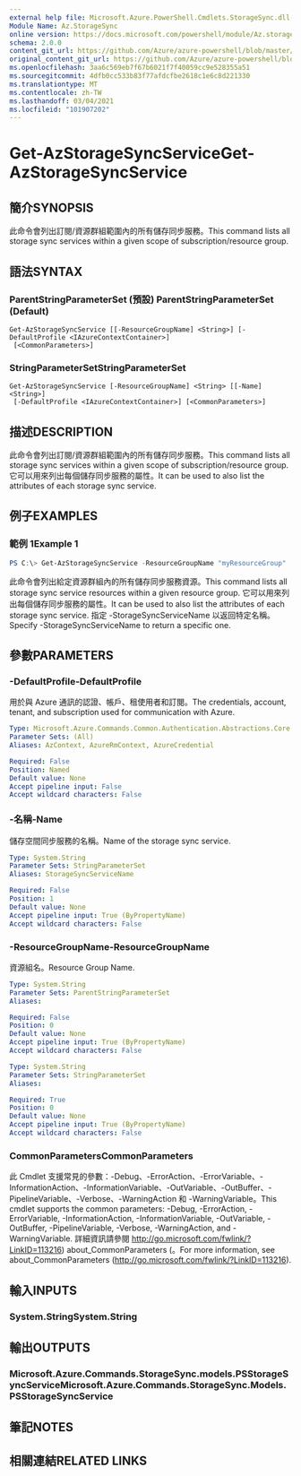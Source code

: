 ```yaml
---
external help file: Microsoft.Azure.PowerShell.Cmdlets.StorageSync.dll-Help.xml
Module Name: Az.StorageSync
online version: https://docs.microsoft.com/powershell/module/Az.storagesync/get-Azstoragesyncservice
schema: 2.0.0
content_git_url: https://github.com/Azure/azure-powershell/blob/master/src/StorageSync/StorageSync/help/Get-AzStorageSyncService.md
original_content_git_url: https://github.com/Azure/azure-powershell/blob/master/src/StorageSync/StorageSync/help/Get-AzStorageSyncService.md
ms.openlocfilehash: 3aa6c569eb7f67b6021f7f40059cc9e528355a51
ms.sourcegitcommit: 4dfb0cc533b83f77afdcfbe2618c1e6c8d221330
ms.translationtype: MT
ms.contentlocale: zh-TW
ms.lasthandoff: 03/04/2021
ms.locfileid: "101907202"
---
```

# <span data-ttu-id="2e312-101">Get-AzStorageSyncService</span><span class="sxs-lookup"><span data-stu-id="2e312-101">Get-AzStorageSyncService</span></span>

## <span data-ttu-id="2e312-102">簡介</span><span class="sxs-lookup"><span data-stu-id="2e312-102">SYNOPSIS</span></span>
<span data-ttu-id="2e312-103">此命令會列出訂閱/資源群組範圍內的所有儲存同步服務。</span><span class="sxs-lookup"><span data-stu-id="2e312-103">This command lists all storage sync services within a given scope of subscription/resource group.</span></span>

## <span data-ttu-id="2e312-104">語法</span><span class="sxs-lookup"><span data-stu-id="2e312-104">SYNTAX</span></span>

### <span data-ttu-id="2e312-105">ParentStringParameterSet (預設) </span><span class="sxs-lookup"><span data-stu-id="2e312-105">ParentStringParameterSet (Default)</span></span>
```
Get-AzStorageSyncService [[-ResourceGroupName] <String>] [-DefaultProfile <IAzureContextContainer>]
 [<CommonParameters>]
```

### <span data-ttu-id="2e312-106">StringParameterSet</span><span class="sxs-lookup"><span data-stu-id="2e312-106">StringParameterSet</span></span>
```
Get-AzStorageSyncService [-ResourceGroupName] <String> [[-Name] <String>]
 [-DefaultProfile <IAzureContextContainer>] [<CommonParameters>]
```

## <span data-ttu-id="2e312-107">描述</span><span class="sxs-lookup"><span data-stu-id="2e312-107">DESCRIPTION</span></span>
<span data-ttu-id="2e312-108">此命令會列出訂閱/資源群組範圍內的所有儲存同步服務。</span><span class="sxs-lookup"><span data-stu-id="2e312-108">This command lists all storage sync services within a given scope of subscription/resource group.</span></span> <span data-ttu-id="2e312-109">它可以用來列出每個儲存同步服務的屬性。</span><span class="sxs-lookup"><span data-stu-id="2e312-109">It can be used to also list the attributes of each storage sync service.</span></span>

## <span data-ttu-id="2e312-110">例子</span><span class="sxs-lookup"><span data-stu-id="2e312-110">EXAMPLES</span></span>

### <span data-ttu-id="2e312-111">範例 1</span><span class="sxs-lookup"><span data-stu-id="2e312-111">Example 1</span></span>
```powershell
PS C:\> Get-AzStorageSyncService -ResourceGroupName "myResourceGroup"
```

<span data-ttu-id="2e312-112">此命令會列出給定資源群組內的所有儲存同步服務資源。</span><span class="sxs-lookup"><span data-stu-id="2e312-112">This command lists all storage sync service resources within a given resource group.</span></span> <span data-ttu-id="2e312-113">它可以用來列出每個儲存同步服務的屬性。</span><span class="sxs-lookup"><span data-stu-id="2e312-113">It can be used to also list the attributes of each storage sync service.</span></span> <span data-ttu-id="2e312-114">指定 -StorageSyncServiceName 以返回特定名稱。</span><span class="sxs-lookup"><span data-stu-id="2e312-114">Specify -StorageSyncServiceName to return a specific one.</span></span>

## <span data-ttu-id="2e312-115">參數</span><span class="sxs-lookup"><span data-stu-id="2e312-115">PARAMETERS</span></span>

### <span data-ttu-id="2e312-116">-DefaultProfile</span><span class="sxs-lookup"><span data-stu-id="2e312-116">-DefaultProfile</span></span>
<span data-ttu-id="2e312-117">用於與 Azure 通訊的認證、帳戶、租使用者和訂閱。</span><span class="sxs-lookup"><span data-stu-id="2e312-117">The credentials, account, tenant, and subscription used for communication with Azure.</span></span>

```yaml
Type: Microsoft.Azure.Commands.Common.Authentication.Abstractions.Core.IAzureContextContainer
Parameter Sets: (All)
Aliases: AzContext, AzureRmContext, AzureCredential

Required: False
Position: Named
Default value: None
Accept pipeline input: False
Accept wildcard characters: False
```

### <span data-ttu-id="2e312-118">-名稱</span><span class="sxs-lookup"><span data-stu-id="2e312-118">-Name</span></span>
<span data-ttu-id="2e312-119">儲存空間同步服務的名稱。</span><span class="sxs-lookup"><span data-stu-id="2e312-119">Name of the storage sync service.</span></span>

```yaml
Type: System.String
Parameter Sets: StringParameterSet
Aliases: StorageSyncServiceName

Required: False
Position: 1
Default value: None
Accept pipeline input: True (ByPropertyName)
Accept wildcard characters: False
```

### <span data-ttu-id="2e312-120">-ResourceGroupName</span><span class="sxs-lookup"><span data-stu-id="2e312-120">-ResourceGroupName</span></span>
<span data-ttu-id="2e312-121">資源組名。</span><span class="sxs-lookup"><span data-stu-id="2e312-121">Resource Group Name.</span></span>

```yaml
Type: System.String
Parameter Sets: ParentStringParameterSet
Aliases:

Required: False
Position: 0
Default value: None
Accept pipeline input: True (ByPropertyName)
Accept wildcard characters: False
```

```yaml
Type: System.String
Parameter Sets: StringParameterSet
Aliases:

Required: True
Position: 0
Default value: None
Accept pipeline input: True (ByPropertyName)
Accept wildcard characters: False
```

### <span data-ttu-id="2e312-122">CommonParameters</span><span class="sxs-lookup"><span data-stu-id="2e312-122">CommonParameters</span></span>
<span data-ttu-id="2e312-123">此 Cmdlet 支援常見的參數：-Debug、-ErrorAction、-ErrorVariable、-InformationAction、-InformationVariable、-OutVariable、-OutBuffer、-PipelineVariable、-Verbose、-WarningAction 和 -WarningVariable。</span><span class="sxs-lookup"><span data-stu-id="2e312-123">This cmdlet supports the common parameters: -Debug, -ErrorAction, -ErrorVariable, -InformationAction, -InformationVariable, -OutVariable, -OutBuffer, -PipelineVariable, -Verbose, -WarningAction, and -WarningVariable.</span></span> <span data-ttu-id="2e312-124">詳細資訊請參閱 http://go.microsoft.com/fwlink/?LinkID=113216) about_CommonParameters (。</span><span class="sxs-lookup"><span data-stu-id="2e312-124">For more information, see about_CommonParameters (http://go.microsoft.com/fwlink/?LinkID=113216).</span></span>

## <span data-ttu-id="2e312-125">輸入</span><span class="sxs-lookup"><span data-stu-id="2e312-125">INPUTS</span></span>

### <span data-ttu-id="2e312-126">System.String</span><span class="sxs-lookup"><span data-stu-id="2e312-126">System.String</span></span>

## <span data-ttu-id="2e312-127">輸出</span><span class="sxs-lookup"><span data-stu-id="2e312-127">OUTPUTS</span></span>

### <span data-ttu-id="2e312-128">Microsoft.Azure.Commands.StorageSync.models.PSStorageSyncService</span><span class="sxs-lookup"><span data-stu-id="2e312-128">Microsoft.Azure.Commands.StorageSync.Models.PSStorageSyncService</span></span>

## <span data-ttu-id="2e312-129">筆記</span><span class="sxs-lookup"><span data-stu-id="2e312-129">NOTES</span></span>

## <span data-ttu-id="2e312-130">相關連結</span><span class="sxs-lookup"><span data-stu-id="2e312-130">RELATED LINKS</span></span>
